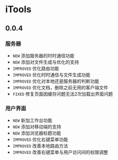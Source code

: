 # iTools

## 0.0.4

### 服务器
- `NEW` 添加服务器的时时通信功能
- `NEW` 添加对文件生成与优化的支持
- `IMPROVED` 优化路由功能
- `IMPROVED` 优化时时通信与文件生成功能
- `IMPROVED` 优化对本地还是服务器的判断功能
- `IMPROVED` 优化文档，删除之前无用的客户端文件
- `FIXED` 修复页面因缓存问题无法2次加载出界面问题

### 用户界面
- `NEW` 新加工作台功能
- `NEW` 添加对移动端的支持
- `NEW` 添加浏览器标题功能
- `IMPROVED` 优化右键菜单功能
- `IMPROVED` 改善本地路由方法
- `IMPROVED` 改善右键菜单与用户访问间的权限调整
